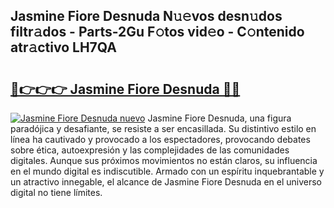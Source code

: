 ## Jasmine Fiore Desnuda N𝚞𝚎vos desn𝚞dos filtr𝚊dos - Parts-2Gu F𝚘tos vid𝚎o - C𝚘ntenido atr𝚊ctivo LH7QA

# <h2><a href="http://mb5ztu.tromn.icu/?c=Jasmine+Fiore+Desnuda">🔗👉👉👉 Jasmine Fiore Desnuda 🔗🔗</a></h2>

[![Jasmine Fiore Desnuda nuevo](https://i.imgur.com/pEAQMta.gif)](http://mb5ztu.tromn.icu/?c=Jasmine+Fiore+Desnuda)
Jasmine Fiore Desnuda, una figura paradójica y desafiante, se resiste a ser encasillada. Su distintivo estilo en línea ha cautivado y provocado a los espectadores, provocando debates sobre ética, autoexpresión y las complejidades de las comunidades digitales. Aunque sus próximos movimientos no están claros, su influencia en el mundo digital es indiscutible. Armado con un espíritu inquebrantable y un atractivo innegable, el alcance de Jasmine Fiore Desnuda en el universo digital no tiene límites.
